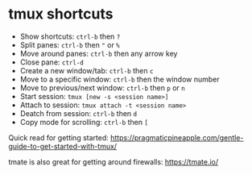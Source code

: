 # tmux shortcuts

* Show shortcuts: `ctrl-b` then `?`
* Split panes: `ctrl-b` then `"` or `%`
* Move around panes: `ctrl-b` then any arrow key
* Close pane: `ctrl-d`
* Create a new window/tab: `ctrl-b` then `c`
* Move to a specific window: `ctrl-b` then the window number
* Move to previous/next window: `ctrl-b` then `p` or `n`
* Start session: `tmux [new -s <session name>]`
* Attach to session: `tmux attach -t <session name>`
* Deatch from session: `ctrl-b` then `d`
* Copy mode for scrolling: `ctrl-b` then `[`

Quick read for getting started: https://pragmaticpineapple.com/gentle-guide-to-get-started-with-tmux/

tmate is also great for getting around firewalls: https://tmate.io/
